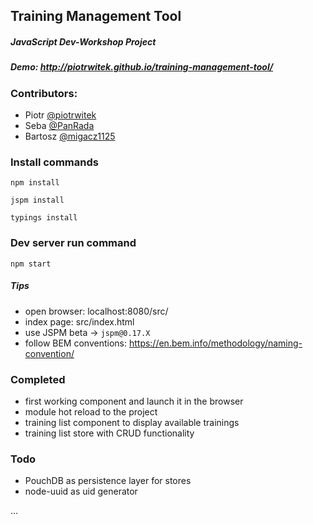 ## Training Management Tool
##### JavaScript Dev-Workshop Project
##### Demo: http://piotrwitek.github.io/training-management-tool/

### Contributors:
- Piotr [@piotrwitek](https://github.com/piotrwitek)
- Seba [@PanRada](https://github.com/PanRada)
- Bartosz [@migacz1125](https://github.com/migacz1125)


### Install commands
  `npm install`

  `jspm install`

  `typings install`

### Dev server run command
`npm start`

##### Tips
- open browser: localhost:8080/src/
- index page: src/index.html
- use JSPM beta -> `jspm@0.17.X`
- follow BEM conventions: https://en.bem.info/methodology/naming-convention/

### Completed
- first working component and launch it in the browser
- module hot reload to the project
- training list component to display available trainings
- training list store with CRUD functionality

### Todo
- PouchDB as persistence layer for stores
- node-uuid as uid generator

…
